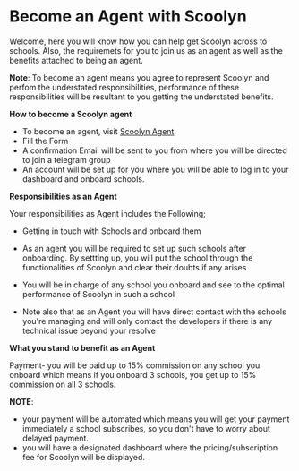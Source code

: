 # Become an Agent with Scoolyn

Welcome, here you will know how you can help get Scoolyn across to schools. Also, the requiremets for you to join us as an agent as well as the benefits attached to being an agent.

**Note**: To become an agent means you agree to represent Scoolyn and perfom the understated responsibilities, performance of these responsibilities will be resultant to you getting the understated benefits.

**How to become a Scoolyn agent**

- To become an agent, visit [Scoolyn Agent](https://scoolyn.com/agents)
- Fill the Form 
- A confirmation Email will be sent to you from where you will be directed to join a telegram group
- An account will be set up for you where you will be able to log in to your dashboard and onboard schools.

**Responsibilities as an Agent**

Your responsibilities as Agent includes the Following;

- Getting in touch with Schools and onboard them

- As an agent you will be required to set up such schools after onboarding. By settting up, you will put the school through the functionalities of Scoolyn and clear their doubts if any arises

- You will be in charge of any school you onboard and see to the optimal performance of Scoolyn in such a school

- Note also that as an Agent you will have direct contact with the schools you're managing and will only contact the developers if there is any technical issue beyond your resolve

**What you stand to benefit as an Agent**

Payment- you will be paid up to 15% commission on any school you onboard which means if you onboard 3 schools, you get up to 15% commission on all 3 schools.

**NOTE**:
- your payment will be automated which means you will get your payment immediately a school subscribes, so you don't have to worry about delayed payment.
- you will have a designated dashboard where the pricing/subscription fee for Scoolyn will be displayed.


